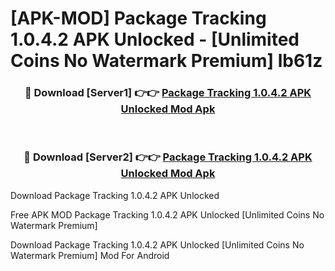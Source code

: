 # [APK-MOD] Package Tracking 1.0.4.2 APK Unlocked - [Unlimited Coins No Watermark Premium] lb61z



<div align="center">
<h3>🔴 Download [Server1] 👉👉 <a href="https://momento.my/?title=Package_Tracking_1.0.4.2_APK_Unlocked">Package Tracking 1.0.4.2 APK Unlocked Mod Apk</a></h3><br>

<h3>🔴 Download [Server2] 👉👉 <a href="https://momento.my/?title=Package_Tracking_1.0.4.2_APK_Unlocked">Package Tracking 1.0.4.2 APK Unlocked Mod Apk</a></h3>
</div>



Download Package Tracking 1.0.4.2 APK Unlocked 

Free APK MOD Package Tracking 1.0.4.2 APK Unlocked [Unlimited Coins No Watermark Premium]

Download Package Tracking 1.0.4.2 APK Unlocked [Unlimited Coins No Watermark Premium] Mod For Android
